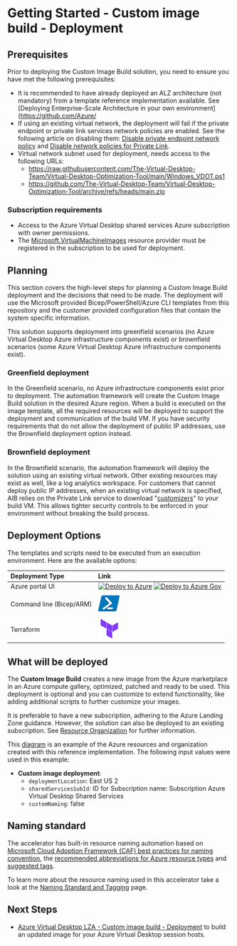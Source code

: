 # Getting Started - Custom image build - Deployment

## Prerequisites

Prior to deploying the Custom Image Build solution, you need to ensure you have met the following prerequisites:

- It is recommended to have already deployed an ALZ architecture (not mandatory) from a template reference implementation available. See [Deploying Enterprise-Scale Architecture in your own environment](https://github.com/Azure/
- If using an existing virtual network, the deployment will fail if the private endpoint or private link services network policies are enabled. See the following article on disabling them: [Disable private endpoint network policy](https://docs.microsoft.com/azure/private-link/disable-private-endpoint-network-policy) and [Disable network policies for Private Link](https://learn.microsoft.com/azure/private-link/disable-private-link-service-network-policy).
- Virtual network subnet used for deployment, needs access to the following URLs:
  - https://raw.githubusercontent.com/The-Virtual-Desktop-Team/Virtual-Desktop-Optimization-Tool/main/Windows_VDOT.ps1
  - https://github.com/The-Virtual-Desktop-Team/Virtual-Desktop-Optimization-Tool/archive/refs/heads/main.zip

### Subscription requirements

- Access to the Azure Virtual Desktop shared services Azure subscription with owner permissions.
- The [Microsoft.VirtualMachineImages](https://learn.microsoft.com/azure/azure-resource-manager/management/resource-providers-and-types#register-resource-provider) resource provider must be registered in the subscription to be used for deployment.


## Planning

This section covers the high-level steps for planning a Custom Image Build deployment and the decisions that need to be made. The deployment will use the Microsoft provided Bicep/PowerShell/Azure CLI templates from this repository and the customer provided configuration files that contain the system specific information.

This solution supports deployment into greenfield scenarios (no Azure Virtual Desktop Azure infrastructure components exist) or brownfield scenarios (some Azure Virtual Desktop Azure infrastructure components exist).

### Greenfield deployment

In the Greenfield scenario, no Azure infrastructure components exist prior to deployment. The automation framework will create the Custom Image Build solution in the desired Azure region. When a build is executed on the image template, all the required resources will be deployed to support the deployment and communication of the build VM. If you have security requirements that do not allow the deployment of public IP addresses, use the Brownfield deployment option instead.

### Brownfield deployment

In the Brownfield scenario, the automation framework will deploy the solution using an existing virtual network. Other existing resources may exist as well, like a log analytics workspace. For customers that cannot deploy public IP addresses, when an existing virtual network is specified, AIB relies on the Private Link service to download "[customizers](https://learn.microsoft.com/azure/virtual-machines/linux/image-builder-json?tabs=json%2Cazure-powershell#properties-customize)" to your build VM.  This allows tighter security controls to be enforced in your environment without breaking the build process.

## Deployment Options

The templates and scripts need to be executed from an execution environment. Here are the available options:

| Deployment Type | Link |
|:--|:--|
| Azure portal UI | [![Deploy to Azure](https://aka.ms/deploytoazurebutton)](https://portal.azure.com/#blade/Microsoft_Azure_CreateUIDef/CustomDeploymentBlade/uri/https%3A%2F%2Fraw.githubusercontent.com%2FAzure%2Favdaccelerator%2Fmain%2Fworkload%2Farm%2Fdeploy-custom-image.json/uiFormDefinitionUri/https%3A%2F%2Fraw.githubusercontent.com%2FAzure%2Favdaccelerator%2Fmain%2Fworkload%2Fportal-ui%2Fportal-ui-custom-image.json) [![Deploy to Azure Gov](https://aka.ms/deploytoazuregovbutton)](https://portal.azure.us/#blade/Microsoft_Azure_CreateUIDef/CustomDeploymentBlade/uri/https%3A%2F%2Fraw.githubusercontent.com%2FAzure%2Favdaccelerator%2Fmain%2Fworkload%2Farm%2Fdeploy-custom-image.json/uiFormDefinitionUri/https%3A%2F%2Fraw.githubusercontent.com%2FAzure%2Favdaccelerator%2Fmain%2Fworkload%2Fportal-ui%2Fportal-ui-custom-image.json) |
| Command line (Bicep/ARM) | [![Powershell/Azure CLI](./icons/powershell.png)](https://github.com/Azure/avdaccelerator/blob/main/workload/bicep/readme.md) |
| Terraform | [![Terraform](./icons/terraform.png)](https://github.com/Azure/avdaccelerator/blob/main/workload/terraform/customimage) |

## What will be deployed

The **Custom Image Build** creates a new image from the Azure marketplace in an Azure compute gallery, optimized, patched and ready to be used. This deployment is optional and you can customize to extend functionality, like adding additional scripts to further customize your images.

It is preferable to have a new subscription, adhering to the Azure Landing Zone guidance. However, the solution can also be deployed to an existing subscription. See [Resource Organization](https://docs.microsoft.com/azure/cloud-adoption-framework/scenarios/wvd/design-area-resource-organization) for further information.

This [diagram](/workload/docs/diagrams/avd-accelerator-resource-organization-naming.png) is an example of the Azure resources and organization created with this reference implementation. The following input values were used in this example:

- **Custom image deployment**:
  - `deploymentLocation`: East US 2
  - `sharedServicesSubId`:  ID for Subscription name: Subscription Azure Virtual Desktop Shared Services
  - `customNaming`: false

## Naming standard

The accelerator has built-in resource naming automation based on [Microsoft Cloud Adoption Framework (CAF) best practices for naming convention](https://docs.microsoft.com/azure/cloud-adoption-framework/ready/azure-best-practices/resource-naming?WT.mc_id=Portal-Microsoft_Azure_CreateUIDef),  the [recommended abbreviations for Azure resource types](https://docs.microsoft.com/azure/cloud-adoption-framework/ready/azure-best-practices/resource-abbreviations?WT.mc_id=Portal-Microsoft_Azure_CreateUIDef) and [suggested tags](https://docs.microsoft.com/azure/cloud-adoption-framework/ready/azure-best-practices/resource-tagging#minimum-suggested-tags).

To learn more about the resource naming used in this accelerator take a look at the [Naming Standard and Tagging](./resource-naming.md) page.

## Next Steps

- [Azure Virtual Desktop LZA - Custom image build - Deployment](./deploy-custom-image.md) to build an updated image for your Azure Virtual Desktop session hosts.
